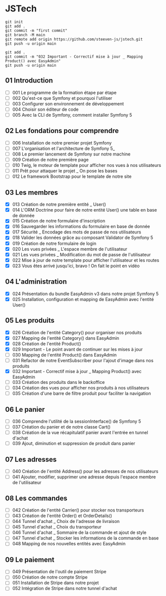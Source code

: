 # JSTech
```
git init
git add .
git commit -m "first commit"
git branch -M main
git remote add origin https://github.com/steeven-js/jstech.git
git push -u origin main

git add .
git commit -m "032 Important - Correctif mise à jour _ Mapping Product() avec EasyAdmin"
git push -u origin main
```
## 01 Introduction
- [ ]  001 Le programme de la formation étape par étape
- [ ]  002 Qu'est-ce que Symfony et pourquoi l'utiliser
- [ ]  003 Configurer son environnement de développement
- [ ]  004 Choisir son éditeur de code
- [ ]  005 Avec la CLI de Symfony, comment installer Symfony 5

## 02 Les fondations pour comprendre
- [ ]  006 Installation de notre premier projet Symfony
- [ ]  007 L'organisation et l'architecture de Symfony 5_
- [ ]  008 Le premier lancement de Symfony sur notre machine
- [ ]  009 Création de notre première page
- [ ]  010 Twig, le moteur de template pour afficher nos vues à nos utilisateurs
- [ ]  011 Prêt pour attaquer le projet _ On pose les bases
- [ ]  012 Le framework Bootstrap pour le template de notre site
## 03 Les membres

- [x]  013 Création de notre première entité _ User()
- [x]  014 L'ORM Doctrine pour faire de notre entité User() une table en base de donnée
- [x]  015 Création de notre formulaire d'inscription
- [x]  016 Sauvegarder les informations du formulaire en base de donnée
- [x]  017 Sécurité _ Encodage des mots de passe de nos utilisateurs
- [x]  018 Valider les données grâce au composant Validator de Symfony 5
- [x]  019 Création de notre formulaire de login
- [x]  020 Les vues privées _ L'espace membre de l'utilisateur
- [x]  021 Les vues privées _ Modification du mot de passe de l'utilisateur
- [x]  022 Mise à jour de notre template pour afficher l'utilisateur et les routes
- [x]  023 Vous êtes arrivé jusqu'ici, bravo ! On fait le point en vidéo

## 04 L'administration
- [x]  024 Présentation du bundle EasyAdmin v3 dans notre projet Symfony 5
- [x]  025 Installation, configuration et mapping de EasyAdmin avec l'entité User()

## 05 Les produits
- [x]  026 Création de l'entité Category() pour organiser nos produits
- [x]  027 Mapping de l'entité Category() dans EasyAdmin
- [x]  028 Création de l'entité Product()
- [x]  029 Important - Le point avant de continuer sur les mises à jour
- [ ]  030 Mapping de l'entité Product() dans EasyAdmin
- [ ]  031 Refactor de notre EventSubscriber pour l'ajout d'image dans nos produits
- [x]  032 Important - Correctif mise à jour _ Mapping Product() avec EasyAdmin
- [ ]  033 Création des produits dans le backoffice
- [ ]  034 Création des vues pour afficher nos produits à nos utilisateurs
- [ ]  035 Création d'une barre de filtre produit pour faciliter la navigation

## 06 Le panier
- [ ]  036 Comprendre l'utilité de la sessionInterface() de Symfony 5
- [ ]  037 Création du panier et de notre classe Cart()
- [ ]  038 Création de la vue récapitulatif panier avant l'entrée en tunnel d'achat
- [ ]  039 Ajout, diminution et suppression de produit dans panier

## 07 Les adresses
- [ ]  040 Création de l'entité Address() pour les adresses de nos utilisateurs
- [ ]  041 Ajouter, modifier, supprimer une adresse depuis l'espace membre de l'utilisateur

## 08 Les commandes
- [ ]  042 Création de l'entité Carrier() pour stocker nos transporteurs
- [ ]  043 Création de l'entité Order() et OrderDetails()
- [ ]  044 Tunnel d'achat _ Choix de l'adresse de livraison
- [ ]  045 Tunnel d'achat _ Choix du transporteur
- [ ]  046 Tunnel d'achat _ Sommaire de la commande et ajout de style
- [ ]  047 Tunnel d'achat _ Stocker les informations de la commande en base
- [ ]  048 Mapping de nos nouvelles entités avec EasyAdmin

## 09 Le paiement
- [ ]  049 Présentation de l'outil de paiement Stripe
- [ ]  050 Création de notre compte Stripe
- [ ]  051 Installation de Stripe dans notre projet
- [ ]  052 Intégration de Stripe dans notre tunnel d'achat